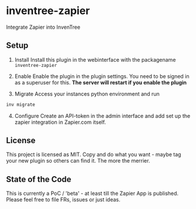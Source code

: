 # inventree-zapier

Integrate Zapier into InvenTree

## Setup

1. Install
Install this plugin in the webinterface with the packagename `inventree-zapier`

2. Enable
Enable the plugin in the plugin settings. You need to be signed in as a superuser for this.
**The server will restart if you enable the plugin**

3. Migrate
Access your instances python environment and run

```bash
inv migrate
```

4. Configure
Create an API-token in the admin interface and add set up the zapier integration in Zapier.com itself.

## License
This project is licensed as MIT. Copy and do what you want - maybe tag your new plugin so others can find it. The more the merrier.

## State of the Code
This is currently a PoC / 'beta' - at least till the Zapier App is published. Please feel free to file FRs, issues or just ideas.
